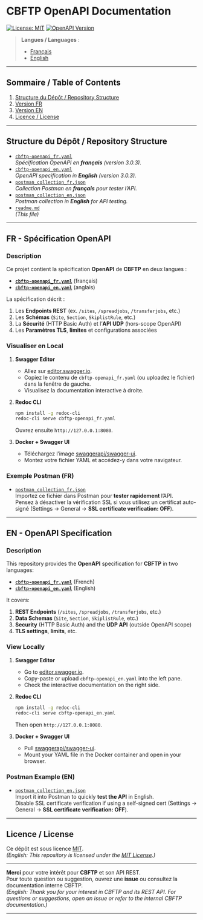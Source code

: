 # CBFTP OpenAPI Documentation

[![License: MIT](https://img.shields.io/badge/license-MIT-blue.svg)](./LICENSE)
[![OpenAPI Version](https://img.shields.io/badge/OpenAPI-3.0.3-orange.svg)](#)

> **Langues / Languages** :
> - [Français](#fr)
> - [English](#en)

---

## Sommaire / Table of Contents

1. [Structure du Dépôt / Repository Structure](#structure-du-dépôt--repository-structure)
2. [Version FR](#fr---spécification-openapi)
3. [Version EN](#en---openapi-specification)
4. [Licence / License](#licence--license)

---

## Structure du Dépôt / Repository Structure

- [`cbftp-openapi_fr.yaml`](./cbftp-openapi_fr.yaml)  
  *Spécification OpenAPI en **français** (version 3.0.3).*
- [`cbftp-openapi_en.yaml`](./cbftp-openapi_en.yaml)  
  *OpenAPI specification in **English** (version 3.0.3).*
- [`postman_collection_fr.json`](./postman_collection_fr.json)  
  *Collection Postman en **français** pour tester l’API.*
- [`postman_collection_en.json`](./postman_collection_en.json)  
  *Postman collection in **English** for API testing.*
- [`readme.md`](./readme.md)  
  *(This file)*

---

## <a name="fr"></a>FR - Spécification OpenAPI

### Description

Ce projet contient la spécification **OpenAPI** de **CBFTP** en deux langues :
- **[`cbftp-openapi_fr.yaml`](./cbftp-openapi_fr.yaml)** (français)
- **[`cbftp-openapi_en.yaml`](./cbftp-openapi_en.yaml)** (anglais)

La spécification décrit :
1. Les **Endpoints REST** (ex. `/sites`, `/spreadjobs`, `/transferjobs`, etc.)  
2. Les **Schémas** (`Site`, `Section`, `SkiplistRule`, etc.)  
3. La **Sécurité** (HTTP Basic Auth) et l’**API UDP** (hors-scope OpenAPI)  
4. Les **Paramètres TLS**, **limites** et configurations associées

### Visualiser en Local

1. **Swagger Editor**  
   - Allez sur [editor.swagger.io](https://editor.swagger.io/).  
   - Copiez le contenu de `cbftp-openapi_fr.yaml` (ou uploadez le fichier) dans la fenêtre de gauche.  
   - Visualisez la documentation interactive à droite.

2. **Redoc CLI**  
   ```bash
   npm install -g redoc-cli
   redoc-cli serve cbftp-openapi_fr.yaml
   ```
   Ouvrez ensuite `http://127.0.0.1:8080`.

3. **Docker + Swagger UI**  
   - Téléchargez l’image [swaggerapi/swagger-ui](https://hub.docker.com/r/swaggerapi/swagger-ui).  
   - Montez votre fichier YAML et accédez-y dans votre navigateur.

### Exemple Postman (FR)

- [`postman_collection_fr.json`](./postman_collection_fr.json)  
  Importez ce fichier dans Postman pour **tester rapidement** l’API.  
  Pensez à désactiver la vérification SSL si vous utilisez un certificat auto-signé (Settings -> General -> **SSL certificate verification: OFF**).

---

## <a name="en"></a>EN - OpenAPI Specification

### Description

This repository provides the **OpenAPI** specification for **CBFTP** in two languages:
- **[`cbftp-openapi_fr.yaml`](./cbftp-openapi_fr.yaml)** (French)
- **[`cbftp-openapi_en.yaml`](./cbftp-openapi_en.yaml)** (English)

It covers:
1. **REST Endpoints** (`/sites`, `/spreadjobs`, `/transferjobs`, etc.)  
2. **Data Schemas** (`Site`, `Section`, `SkiplistRule`, etc.)  
3. **Security** (HTTP Basic Auth) and the **UDP API** (outside OpenAPI scope)  
4. **TLS settings**, **limits**, etc.

### View Locally

1. **Swagger Editor**  
   - Go to [editor.swagger.io](https://editor.swagger.io/).  
   - Copy-paste or upload `cbftp-openapi_en.yaml` into the left pane.  
   - Check the interactive documentation on the right side.

2. **Redoc CLI**  
   ```bash
   npm install -g redoc-cli
   redoc-cli serve cbftp-openapi_en.yaml
   ```
   Then open `http://127.0.0.1:8080`.

3. **Docker + Swagger UI**  
   - Pull [swaggerapi/swagger-ui](https://hub.docker.com/r/swaggerapi/swagger-ui).  
   - Mount your YAML file in the Docker container and open in your browser.

### Postman Example (EN)

- [`postman_collection_en.json`](./postman_collection_en.json)  
  Import it into Postman to quickly **test the API** in English.  
  Disable SSL certificate verification if using a self-signed cert (Settings -> General -> **SSL certificate verification: OFF**).

---

## <a name="licence"></a>Licence / License

Ce dépôt est sous licence [MIT](./LICENSE).  
*(English: This repository is licensed under the [MIT License](./LICENSE).)*

---

**Merci** pour votre intérêt pour **CBFTP** et son API REST.  
Pour toute question ou suggestion, ouvrez une **issue** ou consultez la documentation interne CBFTP.  
*(English: Thank you for your interest in CBFTP and its REST API. For questions or suggestions, open an issue or refer to the internal CBFTP documentation.)*

---
